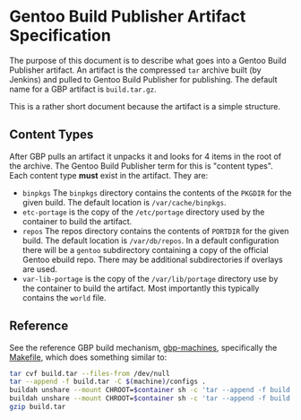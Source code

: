 # Gentoo Build Publisher Artifact Specification

The purpose of this document is to describe what goes into a Gentoo Build
Publisher artifact. An artifact is the compressed `tar` archive built (by
Jenkins) and pulled to Gentoo Build Publisher for publishing. The default name
for a GBP artifact is `build.tar.gz`.

This is a rather short document because the artifact is a simple structure.

## Content Types

After GBP pulls an artifact it unpacks it and looks for 4 items in the root of
the archive. The Gentoo Build Publisher term for this is "content types". Each
content type **must** exist in the artifact.  They are:

* `binpkgs` The `binpkgs` directory contains the contents of the `PKGDIR` for
  the given build.  The default location is `/var/cache/binpkgs`.
* `etc-portage` is the copy of the `/etc/portage` directory used by the
  container to build the artifact.
* `repos` The repos directory contains the contents of `PORTDIR` for the given
  build. The default location is `/var/db/repos`. In a default configuration
  there will be a `gentoo` subdirectory containing a copy of the official
  Gentoo ebuild repo. There may be additional subdirectories if overlays are
  used.
* `var-lib-portage` is the copy of the `/var/lib/portage` directory use by the
  container to build the artifact. Most importantly this typically contains
  the `world` file.

## Reference

See the reference GBP build mechanism,
[gbp-machines](https://github.com/enku/gbp-machines), specifically the
[Makefile](https://github.com/enku/gbp-machines/blob/master/Makefile), which
does something similar to:

```sh
tar cvf build.tar --files-from /dev/null
tar --append -f build.tar -C $(machine)/configs .
buildah unshare --mount CHROOT=$container sh -c 'tar --append -f build.tar -C $CHROOT/var/db repos'
buildah unshare --mount CHROOT=$container sh -c 'tar --append -f build.tar -C $CHROOT/var/cache binpkgs'
gzip build.tar
```
